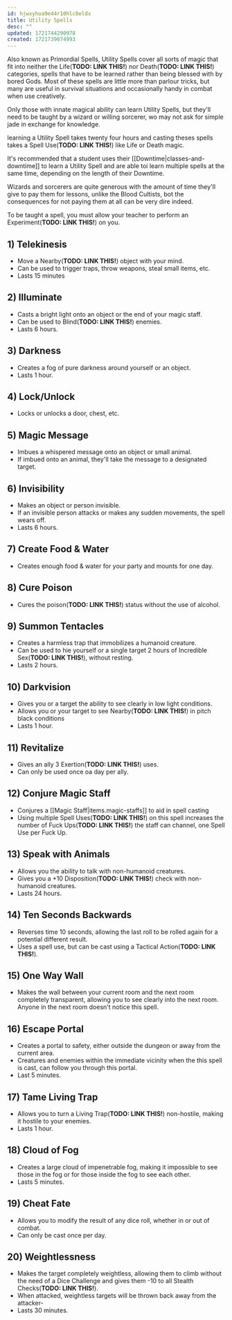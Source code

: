 ```yaml
---
id: hjwxyhoa9e44r10hlc0eldx
title: Utility Spells
desc: ""
updated: 1721744290978
created: 1721739074993
---
```


Also known as Primordial Spells, Utility Spells cover all sorts of magic that fit into neither the Life(**TODO: LINK THIS!**) nor Death(**TODO: LINK THIS!**) categories, spells that have to be learned rather than being blessed with by bored Gods. Most of these spells are little more than parlour tricks, but many are useful in survival situations and occasionally handy in combat when use creatively.

Only those with innate magical ability can learn Utility Spells, but they'll need to be taught by a wizard or willing sorcerer, wo may not ask for simple jade in exchange for knowledge.

learning a Utility Spell takes twenty four hours and casting theses spells takes a Spell Use(**TODO: LINK THIS!**) like Life or Death magic.

It's recommended that a student uses their [[Downtime|classes-and-downtime]] to learn a Utility Spell and are able toi learn multiple spells at the same time, depending on the length of their Downtime.

Wizards and sorcerers are quite generous with the amount of time they'll give to pay them for lessons, unlike the Blood Cultists, bot the consequences for not paying them at all can be very dire indeed.

To be taught a spell, you must allow your teacher to perform an Experiment(**TODO: LINK THIS!**) on you.

## 1) Telekinesis

- Move a Nearby(**TODO: LINK THIS!**) object with your mind.
- Can be used to trigger traps, throw weapons, steal small items, etc.
- Lasts 15 minutes

## 2) Illuminate

- Casts a bright light onto an object or the end of your magic staff.
- Can be used to Blind(**TODO: LINK THIS!**) enemies.
- Lasts 6 hours.

## 3) Darkness

- Creates a fog of pure darkness around yourself or an object.
- Lasts 1 hour.

## 4) Lock/Unlock

- Locks or unlocks a door, chest, etc.

## 5) Magic Message

- Imbues a whispered message onto an object or small animal.
- If imbued onto an animal, they'll take the message to a designated target.

## 6) Invisibility

- Makes an object or person invisible.
- If an invisible person attacks or makes any sudden movements, the spell wears off.
- Lasts 6 hours.

## 7) Create Food & Water

- Creates enough food & water for your party and mounts for one day.

## 8) Cure Poison

- Cures the poison(**TODO: LINK THIS!**) status without the use of alcohol.

## 9) Summon Tentacles

- Creates a harmless trap that immobilizes a humanoid creature.
- Can be used to hie yourself or a single target 2 hours of Incredible Sex(**TODO: LINK THIS!**), without resting.
- Lasts 2 hours.

## 10) Darkvision

- Gives you or a target the ability to see clearly in low light conditions.
- Allows you or your target to see Nearby(**TODO: LINK THIS!**) in pitch black conditions
- Lasts 1 hour.

## 11) Revitalize

- Gives an ally 3 Exertion(**TODO: LINK THIS!**) uses.
- Can only be used once oa day per ally.

## 12) Conjure Magic Staff

- Conjures a [[Magic Staff|items.magic-staffs]] to aid in spell casting
- Using multiple Spell Uses(**TODO: LINK THIS!**) on this spell increases the number of Fuck Ups(**TODO: LINK THIS!**) the staff can channel, one Spell Use per Fuck Up.

## 13) Speak with Animals

- Allows you the ability to talk with non-humanoid creatures.
- Gives you a +10 Disposition(**TODO: LINK THIS!**) check with non-humanoid creatures.
- Lasts 24 hours.

## 14) Ten Seconds Backwards

- Reverses time 10 seconds, allowing the last roll to be rolled again for a potential different result.
- Uses a spell use, but can be cast using a Tactical Action(**TODO: LINK THIS!**).

## 15) One Way Wall

- Makes the wall between your current room and the next room completely transparent, allowing you to see clearly into the next room. Anyone in the next room doesn't notice this spell.

## 16) Escape Portal

- Creates a portal to safety, either outside the dungeon or away from the current area.
- Creatures and enemies within the immediate vicinity when the this spell is cast, can follow you through this portal.
- Last 5 minutes.

## 17) Tame Living Trap

- Allows you to turn a Living Trap(**TODO: LINK THIS!**) non-hostile, making it hostile to your enemies.
- Lasts 1 hour.

## 18) Cloud of Fog

- Creates a large cloud of impenetrable fog, making it impossible to see those in the fog or for those inside the fog to see each other.
- Lasts 5 minutes.

## 19) Cheat Fate

- Allows you to modify the result of any dice roll, whether in or out of combat.
- Can only be cast once per day.

## 20) Weightlessness

- Makes the target completely weightless, allowing them to climb without the need of a Dice Challenge and gives them -10 to all Stealth Checks(**TODO: LINK THIS!**).
- When attacked, weightless targets will be thrown back away from the attacker-
- Lasts 30 minutes.
